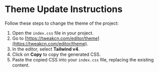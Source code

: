 # Theme Update Instructions

Follow these steps to change the theme of the project:

1. Open the `index.css` file in your project.
2. Go to [https://tweakcn.com/editor/theme](https://tweakcn.com/editor/theme).
3. In the editor, select **Tailwind v4**.
4. Click on **Copy** to copy the generated CSS.
5. Paste the copied CSS into your `index.css` file, replacing the existing content.
